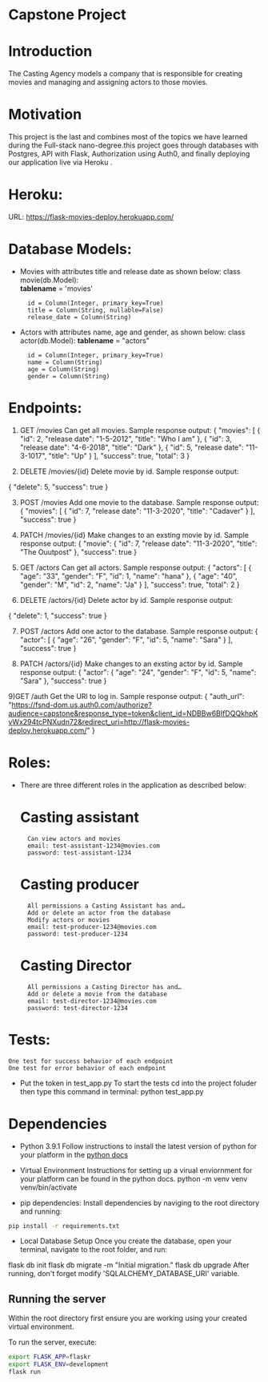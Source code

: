 # Capstone Project


# Introduction
The Casting Agency models a company that is responsible for creating movies and managing and assigning actors to those movies.

# Motivation 
This project is the last and combines most of the topics we have learned during the Full-stack nano-degree.this project goes through databases with Postgres, API with Flask, Authorization using Auth0, and finally deploying our application live via Heroku .


# Heroku:
URL: https://flask-movies-deploy.herokuapp.com/


# Database Models:
- Movies with attributes title and release date as shown below: 
    class movie(db.Model):  
        __tablename__ = 'movies'

        id = Column(Integer, primary_key=True)
        title = Column(String, nullable=False)
        release_date = Column(String)

- Actors with attributes name, age and gender, as shown below: 
    class actor(db.Model):
        __tablename__ = "actors"

        id = Column(Integer, primary_key=True)
        name = Column(String)
        age = Column(String)
        gender = Column(String)


# Endpoints:

1) GET /movies
Can get all movies.
Sample response output:
{
    "movies": [
        {
            "id": 2,
            "release date": "1-5-2012",
            "title": "Who I am"
        },
        {
            "id": 3,
            "release date": "4-6-2018",
            "title": "Dark"
        },
        {
            "id": 5,
            "release date": "11-3-1017",
            "title": "Up"
        }
    ],
    "success": true,
    "total": 3
}

2) DELETE /movies/{id}
Delete movie by id.
Sample response output:

{
    "delete": 5,
    "success": true
}

3) POST /movies
Add one movie to the database.
Sample response output:
{
    "movies": [
        {
            "id": 7,
            "release date": "11-3-2020",
            "title": "Cadaver"
        }
    ],
    "success": true
}

4) PATCH /movies/{id}
Make changes to an exsting movie by id.
Sample response output:
{
    "movie": {
        "id": 7,
        "release date": "11-3-2020",
        "title": "The Ouutpost"
    },
    "success": true
}

5) GET /actors
Can get all actors.
Sample response output:
{
    "actors": [
        {
            "age": "33",
            "gender": "F",
            "id": 1,
            "name": "hana"
        },
        {
            "age": "40",
            "gender": "M",
            "id": 2,
            "name": "Ja"
        }
    ],
    "success": true,
    "total": 2
}

6) DELETE /actors/{id}
Delete actor by id.
Sample response output:

{
    "delete": 1,
    "success": true
}

7) POST /actors
Add one actor to the database.
Sample response output:
{
    "actor": [
        {
            "age": "26",
            "gender": "F",
            "id": 5,
            "name": "Sara"
        }
    ],
    "success": true
}

8) PATCH /actors/{id}
Make changes to an exsting actor by id.
Sample response output:
{
    "actor": {
        "age": "24",
        "gender": "F",
        "id": 5,
        "name": "Sara"
    },
    "success": true
}

9)GET /auth
Get the URl to log in.
Sample response output:
{
    "auth_url": "https://fsnd-dom.us.auth0.com/authorize?audience=capstone&response_type=token&client_id=NDBBw6BIfDQQkhpKvWx294tcPNXudn72&redirect_uri=http://flask-movies-deploy.herokuapp.com/"
}



# Roles:
- There are three different roles in the application as described below:
    # Casting assistant
        Can view actors and movies
        email: test-assistant-1234@movies.com
        password: test-assistant-1234

    # Casting producer
        All permissions a Casting Assistant has and…
        Add or delete an actor from the database
        Modify actors or movies
        email: test-producer-1234@movies.com
        password: test-producer-1234

    # Casting Director
        All permissions a Casting Director has and…
        Add or delete a movie from the database
        email: test-director-1234@movies.com
        password: test-director-1234


# Tests:
    One test for success behavior of each endpoint
    One test for error behavior of each endpoint

- Put the token in test_app.py
To start the tests cd into the project foluder then type this command in terminal:
python test_app.py


# Dependencies

- Python 3.9.1
Follow instructions to install the latest version of python for your platform in the [python docs](https://www.python.org/downloads/)

- Virtual Environment
Instructions for setting up a virual enviornment for your platform can be found
in the python docs.
python -m venv venv
venv/bin/activate

- pip dependencies:
Install dependencies by naviging to the root directory and running:

```bash
pip install -r requirements.txt
```

- Local Database Setup
Once you create the database, open your terminal, navigate to the root folder, and run:

flask db init
flask db migrate -m "Initial migration."
flask db upgrade
After running, don't forget modify 'SQLALCHEMY_DATABASE_URI' variable.


## Running the server

Within the root directory first ensure you are working using your created virtual environment.

To run the server, execute:

```bash
export FLASK_APP=flaskr
export FLASK_ENV=development
flask run
```






